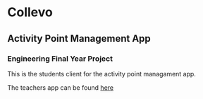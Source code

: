 # Collevo

## Activity Point Management App

### Engineering Final Year Project

This is the students client for the activity point managament app.

The teachers app can be found [here](https://github.com/BenGeorgeNetto/collevo_teacher)
